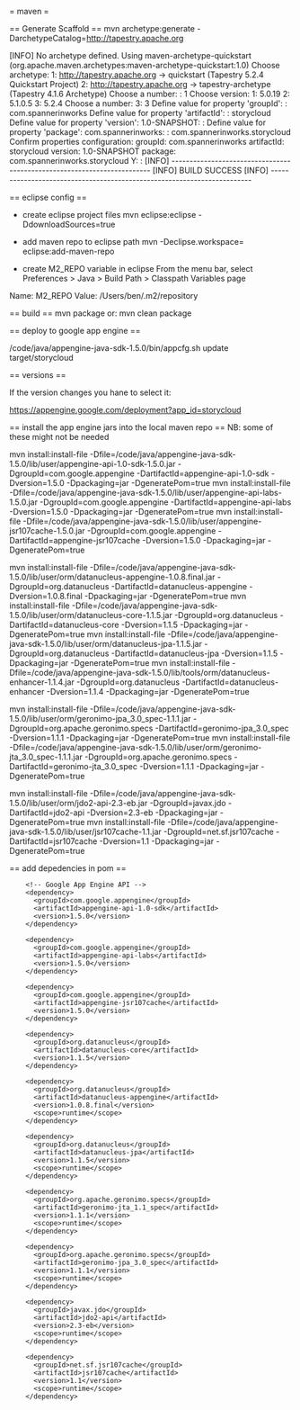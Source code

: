 = maven =

== Generate Scaffold ==
mvn archetype:generate -DarchetypeCatalog=http://tapestry.apache.org

[INFO] No archetype defined. Using maven-archetype-quickstart (org.apache.maven.archetypes:maven-archetype-quickstart:1.0)
Choose archetype:
1: http://tapestry.apache.org -> quickstart (Tapestry 5.2.4 Quickstart Project)
2: http://tapestry.apache.org -> tapestry-archetype (Tapestry 4.1.6 Archetype)
Choose a number: : 1
Choose version: 
1: 5.0.19
2: 5.1.0.5
3: 5.2.4
Choose a number: 3: 3
Define value for property 'groupId': : com.spannerinworks
Define value for property 'artifactId': : storycloud
Define value for property 'version':  1.0-SNAPSHOT: : 
Define value for property 'package':  com.spannerinworks: : com.spannerinworks.storycloud
Confirm properties configuration:
groupId: com.spannerinworks
artifactId: storycloud
version: 1.0-SNAPSHOT
package: com.spannerinworks.storycloud
 Y: : 
[INFO] ------------------------------------------------------------------------
[INFO] BUILD SUCCESS
[INFO] ------------------------------------------------------------------------

== eclipse config ==
 * create eclipse project files
 mvn eclipse:eclipse -DdownloadSources=true


* add maven repo to eclipse path
 mvn -Declipse.workspace=<path-to-eclipse-workspace> eclipse:add-maven-repo

* create M2_REPO variable in eclipse
 From the menu bar, select Preferences > Java > Build Path > Classpath Variables page

 Name: M2_REPO
 Value: /Users/ben/.m2/repository

== build ==
mvn package
or: mvn clean package

== deploy to google app engine ==

/code/java/appengine-java-sdk-1.5.0/bin/appcfg.sh update target/storycloud

== versions ==

If the version changes you hane to select it:

https://appengine.google.com/deployment?app_id=storycloud

== install the app engine jars into the local maven repo ==
NB: some of these might not be needed

mvn install:install-file -Dfile=/code/java/appengine-java-sdk-1.5.0/lib/user/appengine-api-1.0-sdk-1.5.0.jar -DgroupId=com.google.appengine -DartifactId=appengine-api-1.0-sdk -Dversion=1.5.0 -Dpackaging=jar -DgeneratePom=true
mvn install:install-file -Dfile=/code/java/appengine-java-sdk-1.5.0/lib/user/appengine-api-labs-1.5.0.jar -DgroupId=com.google.appengine -DartifactId=appengine-api-labs -Dversion=1.5.0 -Dpackaging=jar -DgeneratePom=true
mvn install:install-file -Dfile=/code/java/appengine-java-sdk-1.5.0/lib/user/appengine-jsr107cache-1.5.0.jar -DgroupId=com.google.appengine -DartifactId=appengine-jsr107cache -Dversion=1.5.0 -Dpackaging=jar -DgeneratePom=true

mvn install:install-file -Dfile=/code/java/appengine-java-sdk-1.5.0/lib/user/orm/datanucleus-appengine-1.0.8.final.jar -DgroupId=org.datanucleus -DartifactId=datanucleus-appengine -Dversion=1.0.8.final -Dpackaging=jar -DgeneratePom=true
mvn install:install-file -Dfile=/code/java/appengine-java-sdk-1.5.0/lib/user/orm/datanucleus-core-1.1.5.jar -DgroupId=org.datanucleus -DartifactId=datanucleus-core -Dversion=1.1.5 -Dpackaging=jar -DgeneratePom=true
mvn install:install-file -Dfile=/code/java/appengine-java-sdk-1.5.0/lib/user/orm/datanucleus-jpa-1.1.5.jar -DgroupId=org.datanucleus -DartifactId=datanucleus-jpa -Dversion=1.1.5 -Dpackaging=jar -DgeneratePom=true
mvn install:install-file -Dfile=/code/java/appengine-java-sdk-1.5.0/lib/tools/orm/datanucleus-enhancer-1.1.4.jar -DgroupId=org.datanucleus -DartifactId=datanucleus-enhancer -Dversion=1.1.4 -Dpackaging=jar -DgeneratePom=true

mvn install:install-file -Dfile=/code/java/appengine-java-sdk-1.5.0/lib/user/orm/geronimo-jpa_3.0_spec-1.1.1.jar -DgroupId=org.apache.geronimo.specs -DartifactId=geronimo-jpa_3.0_spec -Dversion=1.1.1 -Dpackaging=jar -DgeneratePom=true
mvn install:install-file -Dfile=/code/java/appengine-java-sdk-1.5.0/lib/user/orm/geronimo-jta_3.0_spec-1.1.1.jar -DgroupId=org.apache.geronimo.specs -DartifactId=geronimo-jta_3.0_spec -Dversion=1.1.1 -Dpackaging=jar -DgeneratePom=true

mvn install:install-file -Dfile=/code/java/appengine-java-sdk-1.5.0/lib/user/orm/jdo2-api-2.3-eb.jar -DgroupId=javax.jdo -DartifactId=jdo2-api -Dversion=2.3-eb -Dpackaging=jar -DgeneratePom=true
mvn install:install-file -Dfile=/code/java/appengine-java-sdk-1.5.0/lib/user/jsr107cache-1.1.jar -DgroupId=net.sf.jsr107cache -DartifactId=jsr107cache -Dversion=1.1 -Dpackaging=jar -DgeneratePom=true

== add depedencies in pom ==

        <!-- Google App Engine API -->
        <dependency>
          <groupId>com.google.appengine</groupId>
          <artifactId>appengine-api-1.0-sdk</artifactId>
          <version>1.5.0</version>
        </dependency>
    
        <dependency>
          <groupId>com.google.appengine</groupId>
          <artifactId>appengine-api-labs</artifactId>
          <version>1.5.0</version>
        </dependency>
    
        <dependency>
          <groupId>com.google.appengine</groupId>
          <artifactId>appengine-jsr107cache</artifactId>
          <version>1.5.0</version>
        </dependency>
    
        <dependency>
          <groupId>org.datanucleus</groupId>
          <artifactId>datanucleus-core</artifactId>
          <version>1.1.5</version>
        </dependency>
    
        <dependency>
          <groupId>org.datanucleus</groupId>
          <artifactId>datanucleus-appengine</artifactId>
          <version>1.0.8.final</version>
          <scope>runtime</scope>
        </dependency>
    
        <dependency>
          <groupId>org.datanucleus</groupId>
          <artifactId>datanucleus-jpa</artifactId>
          <version>1.1.5</version>
          <scope>runtime</scope>
        </dependency>
    
        <dependency>
          <groupId>org.apache.geronimo.specs</groupId>
          <artifactId>geronimo-jta_1.1_spec</artifactId>
          <version>1.1.1</version>
          <scope>runtime</scope>
        </dependency>
    
        <dependency>
          <groupId>org.apache.geronimo.specs</groupId>
          <artifactId>geronimo-jpa_3.0_spec</artifactId>
          <version>1.1.1</version>
          <scope>runtime</scope>
        </dependency>
    
        <dependency>
          <groupId>javax.jdo</groupId>
          <artifactId>jdo2-api</artifactId>
          <version>2.3-eb</version>
          <scope>runtime</scope>
        </dependency>
    
        <dependency>
          <groupId>net.sf.jsr107cache</groupId>
          <artifactId>jsr107cache</artifactId>
          <version>1.1</version>
          <scope>runtime</scope>
        </dependency>
